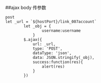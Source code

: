 ##ajax body 传参数

	post
	let _url = `${hostPort}/link_007account`
	        let _obj = {
	                username:username
	            }
	        $.ajax({
	            url: _url,
	            type: 'POST',
	            dataType: 'json',
	            data: JSON.stringify(_obj),
	            success:function(res){
	                alert(res)
	            }
	        })